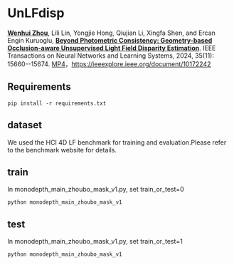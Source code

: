# UnLFdisp

[**Wenhui Zhou**](https://faculty.hdu.edu.cn/jsjxy/zwh_en/main.htm), Lili Lin, Yongjie Hong, Qiujian Li, Xingfa Shen, and Ercan Engin Kuruoglu, [**Beyond Photometric Consistency: Geometry-based Occlusion-aware Unsupervised Light Field Disparity Estimation**](https://ieeexplore.ieee.org/document/10172242). IEEE Transactions on Neural Networks and Learning Systems, 2024, 35(11): 15660--15674. [MP4](https://faculty.hdu.edu.cn/_upload/article/videos/13/d3/7edf42a345ddab5a383b47a4703f/ca0e6827-5f04-4bee-87c8-153b2957dbbc.mp4)，https://ieeexplore.ieee.org/document/10172242 

## Requirements

```
pip install -r requirements.txt
```



## dataset

We used the HCI 4D LF benchmark for training and evaluation.Please refer to the benchmark website for details.

## train

In monodepth_main_zhoubo_mask_v1.py, set train_or_test=0

```
python monodepth_main_zhoubo_mask_v1
```

## test

In monodepth_main_zhoubo_mask_v1.py, set train_or_test=1

```
python monodepth_main_zhoubo_mask_v1
```

